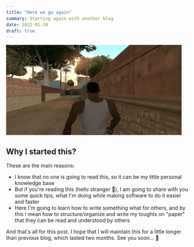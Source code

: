 ```yaml
---
title: "Here we go again"
summary: Starting again with another blog
date: 2022-01-30
draft: true
---
```


![Oh sh*t, here we go again](/images/here-we-go-again/cover.png)

## Why I started this?

These are the main reasons:

- I know that no one is going to read this, so it can be my little personal knowledge base
- But if you're reading this (hello stranger :wave:), I am going to share with you some quick tips, what I'm doing while making software to do it easier and faster
- Here I'm going to learn how to write something what for others, and by this I mean how to structure/organize and write my toughts on "paper" that they can be read and understood by others


And that's all for this post. I hope that I will maintain this for a little longer than previous blog, which lasted two months. See you soon... :crossed_fingers:
